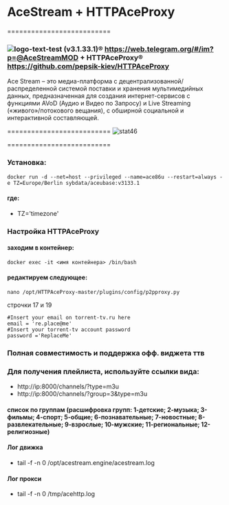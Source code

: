 # AceStream + HTTPAceProxy
==========================
### ![logo-text-test](https://user-images.githubusercontent.com/24189833/36645710-3deca456-1a6d-11e8-8bf0-84f078703d8d.png) (v3.1.33.1)&#174; https://web.telegram.org/#/im?p=@AceStreamMOD + HTTPAceProxy&#174; https://github.com/pepsik-kiev/HTTPAceProxy

Ace Stream – это медиа-платформа с децентрализованной/распределенной системой поставки и хранения мультимедийных данных, предназначенная для создания интернет-сервисов с функциями AVoD (Аудио и Видео по Запросу) и Live Streaming («живого»/потокового вещания), с обширной социальной и интерактивной составляющей.

==========================
![stat46](https://user-images.githubusercontent.com/24189833/51075114-a10eab80-1687-11e9-84fd-5a748a71c804.png)

==========================
### Установка: 
```
docker run -d --net=host --privileged --name=ace86u --restart=always -e TZ=Europe/Berlin sybdata/aceubase:v3133.1
```
 #### где:
  * TZ='timezone'

### Настройка HTTPAceProxy
#### заходим в контейнер:
```
docker exec -it <имя контейнера> /bin/bash
```
#### редактируем следующее:
```
nano /opt/HTTPAceProxy-master/plugins/config/p2pproxy.py
```
строчки 17 и 19
```
#Insert your email on torrent-tv.ru here
email = 're.place@me'
#Insert your torrent-tv account password
password ='ReplaceMe'
```
### Полная совместимость и поддержка офф. виджета ттв
### Для получения плейлиста, используйте ссылки вида:
* http://ip:8000/channels/?type=m3u
* http://ip:8000/channels/?group=3&type=m3u
#### список по группам (расшифровка групп: 1-детские; 2-музыка; 3-фильмы; 4-спорт; 5-общие; 6-познавательные; 7-новостные; 8-развлекательные; 9-взрослые; 10-мужские; 11-региональные; 12-религиозные)

#### Лог движка 
* tail -f -n 0 /opt/acestream.engine/acestream.log

#### Лог прокси
* tail -f -n 0 /tmp/acehttp.log
